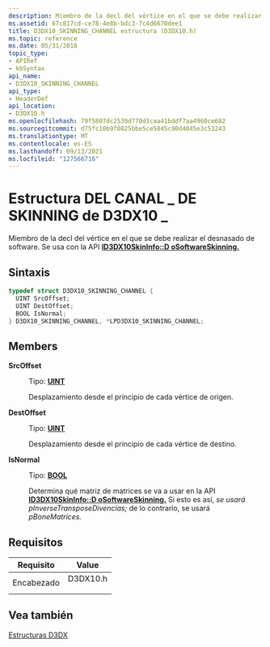 ```yaml
---
description: Miembro de la decl del vértice en el que se debe realizar el desnasado de software. Se usa con la API ID3DX10SkinInfo::D oSoftwareSkinning.
ms.assetid: 67c817cd-ce78-4e8b-bdc3-7c4d6670dee1
title: D3DX10_SKINNING_CHANNEL estructura (D3DX10.h)
ms.topic: reference
ms.date: 05/31/2018
topic_type:
- APIRef
- kbSyntax
api_name:
- D3DX10_SKINNING_CHANNEL
api_type:
- HeaderDef
api_location:
- D3DX10.h
ms.openlocfilehash: 79f5807dc2539d770d3caa41bddf7aa4960ce682
ms.sourcegitcommit: d75fc10b9f0825bbe5ce5045c90d4045e3c53243
ms.translationtype: MT
ms.contentlocale: es-ES
ms.lasthandoff: 09/13/2021
ms.locfileid: "127566716"
---
```

# <a name="d3dx10_skinning_channel-structure"></a>Estructura DEL CANAL \_ DE SKINNING de D3DX10 \_

Miembro de la decl del vértice en el que se debe realizar el desnasado de software. Se usa con la API [**ID3DX10SkinInfo::D oSoftwareSkinning.**](id3dx10skininfo-dosoftwareskinning.md)

## <a name="syntax"></a>Sintaxis


```C++
typedef struct D3DX10_SKINNING_CHANNEL {
  UINT SrcOffset;
  UINT DestOffset;
  BOOL IsNormal;
} D3DX10_SKINNING_CHANNEL, *LPD3DX10_SKINNING_CHANNEL;
```



## <a name="members"></a>Members

<dl> <dt>

**SrcOffset**
</dt> <dd>

Tipo: **[ **UINT**](../winprog/windows-data-types.md)**

</dd> <dd>

Desplazamiento desde el principio de cada vértice de origen.

</dd> <dt>

**DestOffset**
</dt> <dd>

Tipo: **[ **UINT**](../winprog/windows-data-types.md)**

</dd> <dd>

Desplazamiento desde el principio de cada vértice de destino.

</dd> <dt>

**IsNormal**
</dt> <dd>

Tipo: **[ **BOOL**](../winprog/windows-data-types.md)**

</dd> <dd>

Determina qué matriz de matrices se va a usar en la API [**ID3DX10SkinInfo::D oSoftwareSkinning.**](id3dx10skininfo-dosoftwareskinning.md) Si esto es así, *se usará pInverseTransposeDivencias;* de lo contrario, se usará *pBoneMatrices.*

</dd> </dl>

## <a name="requirements"></a>Requisitos



| Requisito | Value |
|-------------------|-------------------------------------------------------------------------------------|
| Encabezado<br/> | <dl> <dt>D3DX10.h</dt> </dl> |



## <a name="see-also"></a>Vea también

<dl> <dt>

[Estructuras D3DX](d3d10-graphics-reference-d3dx10-structures.md)
</dt> </dl>

 

 
